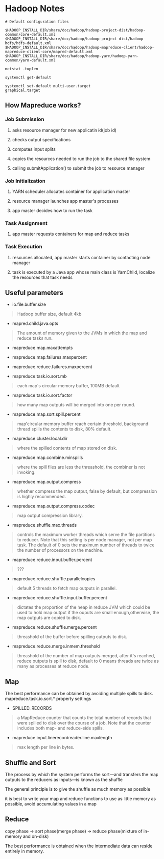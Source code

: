 # Hadoop Notes

```shell
# Default configuration files

$HADOOP_INSTALL_DIR/share/doc/hadoop/hadoop-project-dist/had‌​oop-common/core-defa‌​ult.xml
$HADOOP_INSTALL_DIR/share/doc/hadoop/hadoop-project-dist/had‌​oop-hdfs/hdfs-defa‌​ult.xml
$HADOOP_INSTALL_DIR/share/doc/hadoop/hadoop-mapreduce-client/hadoop-mapreduce-client-core/mapred-default.xml
$HADOOP_INSTALL_DIR/share/doc/hadoop/hadoop-yarn/hadoop-yarn-common/yarn-default.xml

netstat -tuplen

systemctl get-default

systemctl set-default multi-user.target
graphical.target

```

## How Mapreduce works?

### Job Submission

1.	asks resource manager for new applicatin id(job id)

2.	checks output specifications

3.	computes input splits

4.	copies the resources needed to run the job to the shared file system

5.  calling submitApplication() to submit the job to resource manager

### Job Initialization

1.  YARN scheduler allocates container for application master

2.  resource manager launches app master's processes

3.  app master decides how to run the task

### Task Assignment

1.  app master requests containers for map and reduce tasks

### Task Execution

1.  resources allocated, app master starts container by contacting node manager

2.  task is executed by a Java app whose main class is YarnChild, localize the resources that task needs


## Useful parameters

-	io.file.buffer.size

>Hadoop buffer size, default 4kb

-	mapred.child.java.opts

>The amount of memory given to the JVMs in which the map and reduce tasks run.

-	mapreduce.map.maxattempts

-	mapreduce.map.failures.maxpercent

-	mapreduce.reduce.failures.maxpercent

-	mapreduce.task.io.sort.mb

>each map's circular memory buffer, 100MB default

-	mapreduce.task.io.sort.factor

>how many map outputs will be merged into one per round.

-	mapreduce.map.sort.spill.percent

>map'circular memory buffer reach certain threshold, background thread spills the contents to disk, 80% default.

-	mapreduce.cluster.local.dir

>where the spilled contents of map stored on disk.

-	 mapreduce.map.combine.minspills

>where the spill files are less the threashold, the combiner is not invoking.

-	 mapreduce.map.output.compress

>whether compress the map output, false by default, but compression is highly recommended.

-	mapreduce.map.output.compress.codec

>map output compression library.

-	mapreduce.shuffle.max.threads

>controls the maximum worker threads which serve the file partitions to reducer. Note that this setting is per node manager, not per map
task. The default of 0 sets the maximum number of threads to twice the number of processors on the machine.

-	mapreduce.reduce.input.buffer.percent

>???

-	mapreduce.reduce.shuffle.parallelcopies

>default 5 threads to fetch map outputs in parallel.

-	mapreduce.reduce.shuffle.input.buffer.percent

>dictates the proportion of the heap in reduce JVM which could be used to hold map output if the ouputs are small enough,otherwise, the map outputs are copied to disk.

-	mapreduce.reduce.shuffle.merge.percent

>threashold of the buffer before spilling outputs to disk.

-	mapreduce.reduce.merge.inmem.threshold

>threashold of the number of map outputs merged, after it's reached, reduce outputs is spill to disk, default to 0 means threads are twice as many as processes at reduce node.


## Map

The best performance can be obtained by avoiding multiple spills to
disk. mapreduce.task.io.sort.* property settings

-	SPILLED_RECORDS

>a MapReduce counter that counts the total number of records that were spilled to disk over the course of a job. Note that the counter includes both map- and reduce-side spills.

-	mapreduce.input.linerecordreader.line.maxlength

>max length per line in bytes.





## Shuffle and Sort

The process by which the system performs the sort—and transfers the map outputs to the reducers as inputs—is known as the shuffle

The general principle is to give the shuffle as much memory as possible

it is best to write your map and reduce functions to use as little memory as possible, avoid accumulating values in a map


## Reduce

copy phase -> sort phase(merge phase) -> reduce phase(mixture of in-memory and on-disk)

The best performance is obtained when the intermediate data can
reside entirely in memory.
